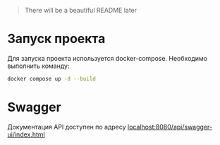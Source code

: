 > There will be a beautiful README later

# Запуск проекта
Для запуска проекта используется docker-compose. Необходимо выполнить команду:
```bash
docker compose up -d --build
```

# Swagger
Документация API доступен по адресу [localhost:8080/api/swagger-ui/index.html](http://localhost:8080/api/swagger-ui/index.html)